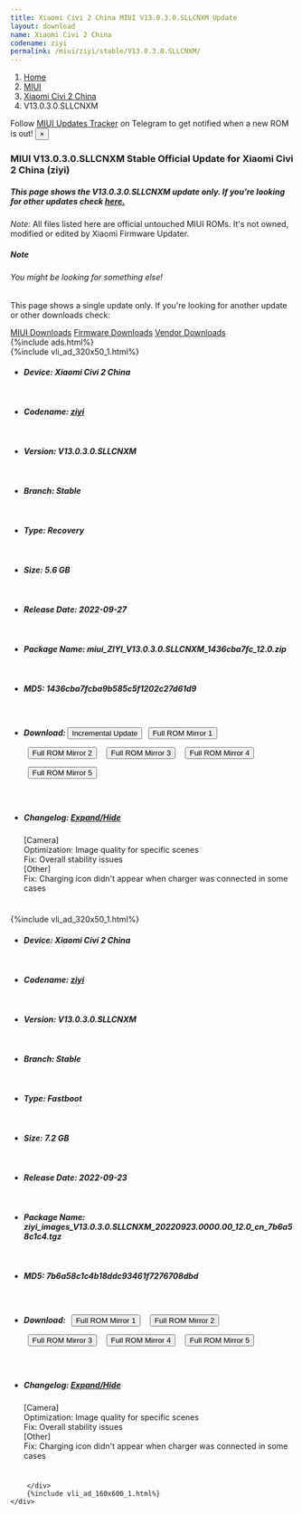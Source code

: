 ```yaml
---
title: Xiaomi Civi 2 China MIUI V13.0.3.0.SLLCNXM Update
layout: download
name: Xiaomi Civi 2 China
codename: ziyi
permalink: /miui/ziyi/stable/V13.0.3.0.SLLCNXM/
---
```

<nav aria-label="breadcrumb">
    <ol class="breadcrumb">
        <li class="breadcrumb-item"><a href="/">Home</a></li>
        <li class="breadcrumb-item"><a href="/miui/">MIUI</a></li>
        <li class="breadcrumb-item"><a href="/miui/ziyi/">Xiaomi Civi 2 China</a></li>
        <li class="breadcrumb-item active" aria-current="page">V13.0.3.0.SLLCNXM</li>
    </ol>
</nav>
<div class="alert alert-primary alert-dismissible fade show" role="alert">
    Follow <a href="https://t.me/MIUIUpdatesTracker" class="alert-link">MIUI Updates Tracker</a> on Telegram to get
    notified when a new ROM is out!
    <button type="button" class="close" data-dismiss="alert" aria-label="Close">
        <span aria-hidden="true">&times;</span>
    </button>
</div>
<div class="col-12 mx-auto">
    <h3 class="title bg-light p-2 rounded">MIUI V13.0.3.0.SLLCNXM Stable Official Update for Xiaomi Civi 2 China (ziyi)</h3>
    <h5>This page shows the V13.0.3.0.SLLCNXM update only. If you're looking for other updates check
        <a href="/miui/ziyi/">here.</a></h5>
    <p><i>Note: </i>All files listed here are official untouched MIUI ROMs.
        It's not owned, modified or edited by Xiaomi Firmware Updater.</p>
    <div class="card">
        <div class="card-body">
            <h5 class="card-title">Note</h5>
            <h6 class="card-subtitle mb-2 text-muted">You might be looking for something else!</h6>
            <p class="card-text">This page shows a single update only.
                If you're looking for another update or other downloads check:</p>
            <a href="/miui/" class="card-link">MIUI Downloads</a>
            <a href="/firmware/" class="card-link">Firmware Downloads</a>
            <a href="/vendor/" class="card-link">Vendor Downloads</a>
        </div>
    </div>
    {%include ads.html%}
    <div class="row justify-content-center">
        <div class="col-10" id="downloads">
                    <div class="card card-body">
            {%include vli_ad_320x50_1.html%}
            <ul class="list-unstyled">
                <li style="padding-bottom: 10px;">
                    <h5><b>Device: </b>Xiaomi Civi 2 China</h5>
                </li>
                <li style="padding-bottom: 10px;">
                    <h5><b>Codename: </b> <a href="/miui/ziyi/" target="_blank">ziyi</a> </h5>
                </li>
                <li style="padding-bottom: 10px;">
                    <h5><b>Version: </b>V13.0.3.0.SLLCNXM</h5>
                </li>
                <li style="padding-bottom: 10px;">
                    <h5><b>Branch: </b>Stable</h5>
                </li>
                <li style="padding-bottom: 10px;">
                    <h5><b>Type: </b>Recovery</h5>
                </li>
                <li style="padding-bottom: 10px;">
                    <h5><b>Size: </b>5.6 GB</h5>
                </li>
                <li style="padding-bottom: 10px;">
                    <h5><b>Release Date: </b>2022-09-27</h5>
                </li>
                <li style="padding-bottom: 10px;">
                    <h5><b>Package Name: </b><span id="filename" class="text-dark">miui_ZIYI_V13.0.3.0.SLLCNXM_1436cba7fc_12.0.zip</span></h5>
                </li>
                <li style="padding-bottom: 10px;">
                    <h5><b>MD5: </b><span id="md5" class="text-muted">1436cba7fcba9b585c5f1202c27d61d9</span></h5>
                </li>
                <li style="padding-bottom: 10px;">
                    <h5><b>Download: </b><button type="button" id="incremental_download" class="btn btn-warning" onclick="window.open('https://bigota.d.miui.com/V13.0.3.0.SLLCNXM/miui-blockota-ziyi-V13.0.1.0.SLLCNXM-V13.0.3.0.SLLCNXM-d6b2da0f8c-12.0.zip', '_blank');"><i class="fa fa-download"></i> Incremental Update</button> <button type="button" id="download" class="btn btn-primary" style="margin: 7px;" onclick="window.open('https://cdn-ota.azureedge.net/V13.0.3.0.SLLCNXM/miui_ZIYI_V13.0.3.0.SLLCNXM_1436cba7fc_12.0.zip', '_blank');"><i class="fa fa-download"></i> Full ROM Mirror 1</button> <button type="button" id="download" class="btn btn-primary" style="margin: 7px;" onclick="window.open('https://cdnorg.d.miui.com/V13.0.3.0.SLLCNXM/miui_ZIYI_V13.0.3.0.SLLCNXM_1436cba7fc_12.0.zip', '_blank');"><i class="fa fa-download"></i> Full ROM Mirror 2</button> <button type="button" id="download" class="btn btn-primary" style="margin: 7px;" onclick="window.open('https://bn.d.miui.com/V13.0.3.0.SLLCNXM/miui_ZIYI_V13.0.3.0.SLLCNXM_1436cba7fc_12.0.zip', '_blank');"><i class="fa fa-download"></i> Full ROM Mirror 3</button> <button type="button" id="download" class="btn btn-primary" style="margin: 7px;" onclick="window.open('https://bigota.d.miui.com/V13.0.3.0.SLLCNXM/miui_ZIYI_V13.0.3.0.SLLCNXM_1436cba7fc_12.0.zip', '_blank');"><i class="fa fa-download"></i> Full ROM Mirror 4</button> <button type="button" id="download" class="btn btn-primary" style="margin: 7px;" onclick="window.open('https://hugeota.d.miui.com/V13.0.3.0.SLLCNXM/miui_ZIYI_V13.0.3.0.SLLCNXM_1436cba7fc_12.0.zip', '_blank');"><i class="fa fa-download"></i> Full ROM Mirror 5</button></h5>
                </li>
                <li style="padding-bottom: 10px;">
                    <h5><b>Changelog: </b><a href="#ziyi_1_changelog" data-toggle="collapse" role="button"
                            aria-expanded="false" aria-controls="ziyi_1_changelog"> <i class="fa fa-arrow-down"
                                aria-hidden="true"></i> Expand/Hide</a></h5>
                    <div class="collapse" id="ziyi_1_changelog">
                        <p id="changelog_text">[Camera]<br>Optimization: Image quality for specific scenes<br>Fix: Overall stability issues<br>[Other]<br>Fix: Charging icon didn't appear when charger was connected in some cases</p>
                    </div>
                </li>
            </ul>
        </div>
        <div class="card card-body">
            {%include vli_ad_320x50_1.html%}
            <ul class="list-unstyled">
                <li style="padding-bottom: 10px;">
                    <h5><b>Device: </b>Xiaomi Civi 2 China</h5>
                </li>
                <li style="padding-bottom: 10px;">
                    <h5><b>Codename: </b> <a href="/miui/ziyi/" target="_blank">ziyi</a> </h5>
                </li>
                <li style="padding-bottom: 10px;">
                    <h5><b>Version: </b>V13.0.3.0.SLLCNXM</h5>
                </li>
                <li style="padding-bottom: 10px;">
                    <h5><b>Branch: </b>Stable</h5>
                </li>
                <li style="padding-bottom: 10px;">
                    <h5><b>Type: </b>Fastboot</h5>
                </li>
                <li style="padding-bottom: 10px;">
                    <h5><b>Size: </b>7.2 GB</h5>
                </li>
                <li style="padding-bottom: 10px;">
                    <h5><b>Release Date: </b>2022-09-23</h5>
                </li>
                <li style="padding-bottom: 10px;">
                    <h5><b>Package Name: </b><span id="filename" class="text-dark">ziyi_images_V13.0.3.0.SLLCNXM_20220923.0000.00_12.0_cn_7b6a58c1c4.tgz</span></h5>
                </li>
                <li style="padding-bottom: 10px;">
                    <h5><b>MD5: </b><span id="md5" class="text-muted">7b6a58c1c4b18ddc93461f7276708dbd</span></h5>
                </li>
                <li style="padding-bottom: 10px;">
                    <h5><b>Download: </b> <button type="button" id="download" class="btn btn-primary" style="margin: 7px;" onclick="window.open('https://cdn-ota.azureedge.net/V13.0.3.0.SLLCNXM/ziyi_images_V13.0.3.0.SLLCNXM_20220923.0000.00_12.0_cn_7b6a58c1c4.tgz', '_blank');"><i class="fa fa-download"></i> Full ROM Mirror 1</button> <button type="button" id="download" class="btn btn-primary" style="margin: 7px;" onclick="window.open('https://cdnorg.d.miui.com/V13.0.3.0.SLLCNXM/ziyi_images_V13.0.3.0.SLLCNXM_20220923.0000.00_12.0_cn_7b6a58c1c4.tgz', '_blank');"><i class="fa fa-download"></i> Full ROM Mirror 2</button> <button type="button" id="download" class="btn btn-primary" style="margin: 7px;" onclick="window.open('https://bn.d.miui.com/V13.0.3.0.SLLCNXM/ziyi_images_V13.0.3.0.SLLCNXM_20220923.0000.00_12.0_cn_7b6a58c1c4.tgz', '_blank');"><i class="fa fa-download"></i> Full ROM Mirror 3</button> <button type="button" id="download" class="btn btn-primary" style="margin: 7px;" onclick="window.open('https://bigota.d.miui.com/V13.0.3.0.SLLCNXM/ziyi_images_V13.0.3.0.SLLCNXM_20220923.0000.00_12.0_cn_7b6a58c1c4.tgz', '_blank');"><i class="fa fa-download"></i> Full ROM Mirror 4</button> <button type="button" id="download" class="btn btn-primary" style="margin: 7px;" onclick="window.open('https://hugeota.d.miui.com/V13.0.3.0.SLLCNXM/ziyi_images_V13.0.3.0.SLLCNXM_20220923.0000.00_12.0_cn_7b6a58c1c4.tgz', '_blank');"><i class="fa fa-download"></i> Full ROM Mirror 5</button></h5>
                </li>
                <li style="padding-bottom: 10px;">
                    <h5><b>Changelog: </b><a href="#ziyi_2_changelog" data-toggle="collapse" role="button"
                            aria-expanded="false" aria-controls="ziyi_2_changelog"> <i class="fa fa-arrow-down"
                                aria-hidden="true"></i> Expand/Hide</a></h5>
                    <div class="collapse" id="ziyi_2_changelog">
                        <p id="changelog_text">[Camera]<br>Optimization: Image quality for specific scenes<br>Fix: Overall stability issues<br>[Other]<br>Fix: Charging icon didn't appear when charger was connected in some cases</p>
                    </div>
                </li>
            </ul>
        </div>

        </div>
        {%include vli_ad_160x600_1.html%}
    </div>
</div>
